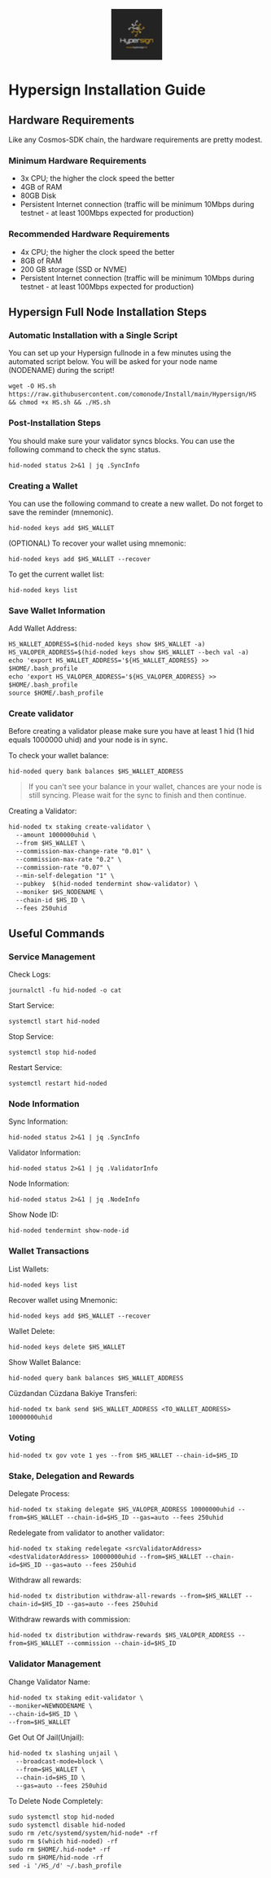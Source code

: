 <p align="center">
  <img height="100" height="auto" src="https://raw.githubusercontent.com/comonode/Install/main/logos/hypersign.png">
</p>

# Hypersign Installation Guide
## Hardware Requirements
Like any Cosmos-SDK chain, the hardware requirements are pretty modest.

### Minimum Hardware Requirements
  - 3x CPU; the higher the clock speed the better
  - 4GB of RAM
  - 80GB Disk
  - Persistent Internet connection (traffic will be minimum 10Mbps during testnet - at least 100Mbps expected for production)

### Recommended Hardware Requirements
  - 4x CPU; the higher the clock speed the better
  - 8GB of RAM
  - 200 GB storage (SSD or NVME)
  - Persistent Internet connection (traffic will be minimum 10Mbps during testnet - at least 100Mbps expected for production)

## Hypersign Full Node Installation Steps
### Automatic Installation with a Single Script
You can set up your Hypersign fullnode in a few minutes using the automated script below.
You will be asked for your node name (NODENAME) during the script!

```
wget -O HS.sh https://raw.githubusercontent.com/comonode/Install/main/Hypersign/HS && chmod +x HS.sh && ./HS.sh
```

### Post-Installation Steps

You should make sure your validator syncs blocks.
You can use the following command to check the sync status.
```
hid-noded status 2>&1 | jq .SyncInfo
```

### Creating a Wallet
You can use the following command to create a new wallet. Do not forget to save the reminder (mnemonic).
```
hid-noded keys add $HS_WALLET
```

(OPTIONAL) To recover your wallet using mnemonic:
```
hid-noded keys add $HS_WALLET --recover
```

To get the current wallet list:
```
hid-noded keys list
```

### Save Wallet Information
Add Wallet Address:
```
HS_WALLET_ADDRESS=$(hid-noded keys show $HS_WALLET -a)
HS_VALOPER_ADDRESS=$(hid-noded keys show $HS_WALLET --bech val -a)
echo 'export HS_WALLET_ADDRESS='${HS_WALLET_ADDRESS} >> $HOME/.bash_profile
echo 'export HS_VALOPER_ADDRESS='${HS_VALOPER_ADDRESS} >> $HOME/.bash_profile
source $HOME/.bash_profile
```


### Create validator
Before creating a validator please make sure you have at least 1 hid (1 hid equals 1000000 uhid) and your node is in sync.

To check your wallet balance:
```
hid-noded query bank balances $HS_WALLET_ADDRESS
```
> If you can't see your balance in your wallet, chances are your node is still syncing. Please wait for the sync to finish and then continue.

Creating a Validator:
```
hid-noded tx staking create-validator \
  --amount 1000000uhid \
  --from $HS_WALLET \
  --commission-max-change-rate "0.01" \
  --commission-max-rate "0.2" \
  --commission-rate "0.07" \
  --min-self-delegation "1" \
  --pubkey  $(hid-noded tendermint show-validator) \
  --moniker $HS_NODENAME \
  --chain-id $HS_ID \
  --fees 250uhid
```



## Useful Commands
### Service Management
Check Logs:
```
journalctl -fu hid-noded -o cat
```

Start Service:
```
systemctl start hid-noded
```

Stop Service:
```
systemctl stop hid-noded
```

Restart Service:
```
systemctl restart hid-noded
```

### Node Information
Sync Information:
```
hid-noded status 2>&1 | jq .SyncInfo
```

Validator Information:
```
hid-noded status 2>&1 | jq .ValidatorInfo
```

Node Information:
```
hid-noded status 2>&1 | jq .NodeInfo
```

Show Node ID:
```
hid-noded tendermint show-node-id
```

### Wallet Transactions
List Wallets:
```
hid-noded keys list
```

Recover wallet using Mnemonic:
```
hid-noded keys add $HS_WALLET --recover
```

Wallet Delete:
```
hid-noded keys delete $HS_WALLET
```

Show Wallet Balance:
```
hid-noded query bank balances $HS_WALLET_ADDRESS
```

Cüzdandan Cüzdana Bakiye Transferi:
```
hid-noded tx bank send $HS_WALLET_ADDRESS <TO_WALLET_ADDRESS> 10000000uhid
```

### Voting
```
hid-noded tx gov vote 1 yes --from $HS_WALLET --chain-id=$HS_ID
```

### Stake, Delegation and Rewards
Delegate Process:
```
hid-noded tx staking delegate $HS_VALOPER_ADDRESS 10000000uhid --from=$HS_WALLET --chain-id=$HS_ID --gas=auto --fees 250uhid
```

Redelegate from validator to another validator:
```
hid-noded tx staking redelegate <srcValidatorAddress> <destValidatorAddress> 10000000uhid --from=$HS_WALLET --chain-id=$HS_ID --gas=auto --fees 250uhid
```

Withdraw all rewards:
```
hid-noded tx distribution withdraw-all-rewards --from=$HS_WALLET --chain-id=$HS_ID --gas=auto --fees 250uhid
```

Withdraw rewards with commission:
```
hid-noded tx distribution withdraw-rewards $HS_VALOPER_ADDRESS --from=$HS_WALLET --commission --chain-id=$HS_ID
```

### Validator Management
Change Validator Name:
```
hid-noded tx staking edit-validator \
--moniker=NEWNODENAME \
--chain-id=$HS_ID \
--from=$HS_WALLET
```

Get Out Of Jail(Unjail):
```
hid-noded tx slashing unjail \
  --broadcast-mode=block \
  --from=$HS_WALLET \
  --chain-id=$HS_ID \
  --gas=auto --fees 250uhid
```

To Delete Node Completely:
```
sudo systemctl stop hid-noded
sudo systemctl disable hid-noded
sudo rm /etc/systemd/system/hid-node* -rf
sudo rm $(which hid-noded) -rf
sudo rm $HOME/.hid-node* -rf
sudo rm $HOME/hid-node -rf
sed -i '/HS_/d' ~/.bash_profile
```
